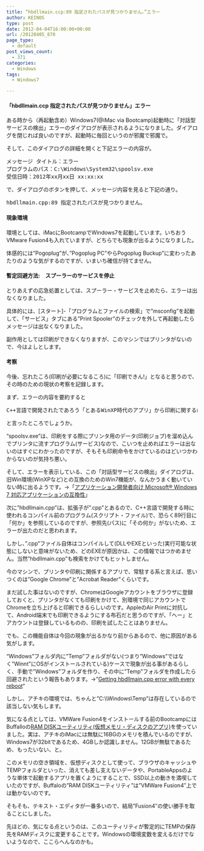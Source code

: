 ```yaml
---
title: ”hbdllmain.ccp:89 指定されたパスが見つかりません。”エラー
author: KEINOS
type: post
date: 2012-04-04T16:00:00+00:00
url: /20120405_870
page_type:
  - default
post_views_count:
  - 371
categories:
  - Windows
tags:
  - Windows7

---
```

<div class="section">
  <h4 id="outline__1">
    「hbdllmain.ccp 指定されたパスが見つかりません」エラー
  </h4>
  
  <p>
    ある時から（再起動含め）Windows7(@iMac via Bootcamp)起動時に「対話型サービスの検出」エラーのダイアログが表示されるようになりました。ダイアログを閉じれば良いのですが、起動時に毎回というのが邪魔で邪魔で。
  </p>
  
  <p>
    そして、このダイアログの詳細を開くと下記エラーの内容が。
  </p>
  
  <pre>
メッセージ タイトル：エラー
プログラムのパス：C:\Windows\System32\spoolsv.exe
受信日時：2012年xx月xx日 xx:xx:xx
</pre>
  
  <p>
    で、ダイアログのボタンを押して、メッセージ内容を見ると下記の通り。
  </p>
  
  <pre>
hbdllmain.cpp:89 指定されたパスが見つかりません。
</pre>
  
  <h4 id="outline__2">
    現象環境
  </h4>
  
  <p>
    環境としては、iMacにBootcampでWindows7を起動しています。いちおうVMware Fusion4も入れていますが、どちらでも現象が出るようになりました。
  </p>
  
  <p>
    体感的には&#8221;Pogoplug&#8221;が、&#8221;Pogoplug PC&#8221;やらPogoplug Buckup&#8221;に変わったあたりのような気がするのですが、いまいち確信が持てません。
  </p>
  
  <h4 id="outline__3">
    暫定回避方法:　スプーラーのサービスを停止
  </h4>
  
  <p>
    とりあえずの応急処置としては、スプーラー・サービスを止めたら、エラーは出なくなりました。
  </p>
  
  <p>
    具体的には、[スタート]-「プログラムとファイルの検索」で&#8221;msconfig&#8221;を起動して、「サービス」タブにある&#8221;Print Spooler&#8221;のチェックを外して再起動したらメッセージは出なくなりました。
  </p>
  
  <p>
    副作用としては印刷ができなくなりますが、このマシンではプリンタがないので、今はよしとします。
  </p>
  
  <h4 id="outline__4">
    考察
  </h4>
  
  <p>
    今後、忘れたころ(印刷が必要になるころ)に「印刷できん!」となると思うので、その時のための現状の考察を記録します。
  </p>
  
  <p>
    まず、エラーの内容を要約すると
  </p>
  
  <pre>
C++言語で開発されたであろう「とあるWinXP時代のアプリ」から印刷に関する命令がスプーラー・サービスに流れたが、肝心のところで指定したパスが見つからないため、スプーラーはどうしていいのか、わけわかめ。「対話型サービスの検出」サービスがそれを感知して、ドーン!、メッセージを表示。
</pre>
  
  <p>
    と言ったところでしょうか。
  </p>
  
  <p>
    &#8220;spoolsv.exe&#8221;は、印刷をする際にプリンタ用のデータ(印刷ジョブ)を溜め込んでプリンタに流すプログラム(サービス)なので、こいつを止めればエラーは出ないのはすぐにわかったのですが、そもそも印刷命令をかけているのはどいつかわからないのが気持ち悪い。
  </p>
  
  <p>
    そして、エラーを表示している、この「対話型サービスの検出」ダイアログは、旧Win環境(WinXPなど)との互換のためのWin7機能が、なんかうまく動いていない時に出るようです。→「<a href="http://msdn.microsoft.com/ja-jp/windows/dd871151.aspx" target="_blank">アプリケーション開発者向け Microsoft&#174; Windows 7 対応アプリケーションの互換性</a>」
  </p>
  
  <p>
    次に&#8221;hbdllmain.cpp&#8221;は、拡張子が&#8221;.cpp&#8221;とあるので、C++言語で開発する時に使われるコンパイル前のプログラム(スクリプト・ファイル)で、恐らく89行目に「何か」を参照しているのですが、参照先(パス)に「その何か」がないため、エラーが出たのだと思われます。
  </p>
  
  <p>
    しかし、&#8221;.cpp&#8221;ファイル自体はコンパイルして(DLLやEXEといった)実行可能な状態にしないと意味がないため、どのEXEが原因かは、この情報ではつかめません。当然&#8221;hbdllmain.cpp&#8221;も検索をかけてもヒットしません。
  </p>
  
  <p>
    今のマシンで、プリンタや印刷に関係するアプリで、常駐する系と言えば、思いつくのは&#8221;Google Chrome&#8221;と&#8221;Acrobat Reader&#8221;くらいです。
  </p>
  
  <p>
    まだ試した事はないのですが、ChromeはGoogleアカウントをブラウザに登録しておくと、プリンタがなくても印刷をかけて、別環境で同じアカウントでChromeを立ち上げると印刷できるらしいのです。AppleのAir Printに対抗して、Android端末でも印刷できるようにする布石だと思うのですが、「へー」とアカウントは登録しているものの、印刷を試したことはありません。
  </p>
  
  <p>
    でも、この機能自体は今回の現象が出るかなり前からあるので、他に原因がある気がします。
  </p>
  
  <p>
    &#8220;Windows&#8221;フォルダ内に&#8221;Temp&#8221;フォルダがない(つまり&#8221;Windows&#8221;ではなく&#8221;Winnt&#8221;にOSがインストールされている)ケースで現象が出る事があるらしく、手動で&#8221;Windows&#8221;フォルダを作り、その中に&#8221;Temp&#8221;フォルダを作成したら回避されたという報告もあります。→&#8221;<a href="http://www.pogoplugged.com/forum/thread/16270/Getting-hbdllmain.cpp-error-with-every-reboot/" target="_blank">Getting hbdllmain.cpp error with every reboot</a>&#8220;
  </p>
  
  <p>
    しかし、アチキの環境では、ちゃんと&#8221;C:\\Windows\Temp&#8221;は存在しているので該当しない気もします。
  </p>
  
  <p>
    気になる点としては、VMWare Fusion4をインストールする前のBootcampにはBuffalloの<a href="http://buffalo.jp/download/driver/memory/ramdisk.html" target="_blank">RAM DISKユーティリティ(仮想メモリ・ディスクのアプリ)</a>を使っていました。実は、アチキのiMacには無駄に16BGのメモリを積んでいるのですが、Windows7が32bitであるため、4GBしか認識しません。12GBが無駄であるため、もったいない、と。
  </p>
  
  <p>
    このメモリの空き領域を、仮想ディスクとして使って、ブラウザのキャッシュやTEMPフォルダといった、消えても差し支えないデータや、PortableAppsのような単体で起動するアプリを置くようにすることで、SSD以上の動きを満喫していたのですが、Buffaloの&#8221;RAM DISKユーティリティ&#8221;は&#8221;VMWare Fusion4&#8243;上では動かないのです。
  </p>
  
  <p>
    そもそも、テキスト・エディタが一番多いので、結局&#8221;Fusion4&#8243;の使い勝手を取ることにしました。
  </p>
  
  <p>
    先ほどの、気になる点というのは、このユーティリティが暫定的にTEMPの保存先をRAMディスクに変更することです。Windowsの環境変数を変えるだけでないようなので、ここらへんなのかも。
  </p>
</div>